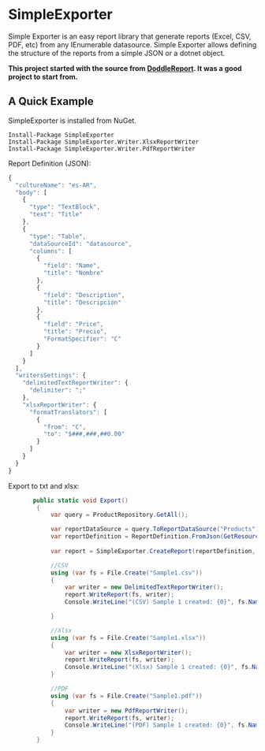 # SimpleExporter
Simple Exporter is an easy report library that generate reports (Excel, CSV, PDF, etc) from any IEnumerable datasource.
Simple Exporter allows defining the structure of the reports from a simple JSON or a dotnet object.


**This project started with the source from [DoddleReport](https://github.com/matthidinger/DoddleReport). It was a good project to start from.**

## A Quick Example
SimpleExporter is installed from NuGet.

```
Install-Package SimpleExporter
Install-Package SimpleExporter.Writer.XlsxReportWriter
Install-Package SimpleExporter.Writer.PdfReportWriter
```

Report Definition (JSON):
``` javascript
{
  "cultureName": "es-AR",
  "body": [
    {
      "type": "TextBlock",
      "text": "Title"
    },
    {
      "type": "Table",
      "dataSourceId": "datasource",
      "columns": [
        {
          "field": "Name",
          "title": "Nombre"
        },
        {
          "field": "Description",
          "title": "Descripción"
        },
        {
          "field": "Price",
          "title": "Precio",
          "FormatSpecifier": "C"
        }
      ]
    }
  ],
  "writersSettings": {
    "delimitedTextReportWriter": {
      "delimiter": ";"
    },
    "xlsxReportWriter": {
      "formatTranslators": [
        {
          "from": "C",
          "to": "$###,###,##0.00"
        }
      ]
    }
  }
}
```

Export to txt and xlsx:
``` c#
       public static void Export()
        {
            var query = ProductRepository.GetAll();

            var reportDataSource = query.ToReportDataSource("Products");
            var reportDefinition = ReportDefinition.FromJson(GetResourceTextFile("reportDefinition.json"));
            
            var report = SimpleExporter.CreateReport(reportDefinition, reportDataSource);

            //CSV
            using (var fs = File.Create("Sample1.csv"))
            {
                var writer = new DelimitedTextReportWriter();
                report.WriteReport(fs, writer);
                Console.WriteLine("(CSV) Sample 1 created: {0}", fs.Name);

            }

            //Xlsx
            using (var fs = File.Create("Sample1.xlsx"))
            {
                var writer = new XlsxReportWriter();
                report.WriteReport(fs, writer);
                Console.WriteLine("(Xlsx) Sample 1 created: {0}", fs.Name);
            }

            //PDF
            using (var fs = File.Create("Sample1.pdf"))
            {
                var writer = new PdfReportWriter();
                report.WriteReport(fs, writer);
                Console.WriteLine("(PDF) Sample 1 created: {0}", fs.Name);
            }
        }
```


